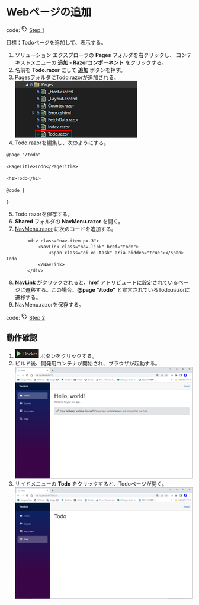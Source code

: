 # Webページの追加
code: ![tag](../Images/tag.png) [Step 1](https://github.com/04100149/TodoList/releases/tag/step1)  

目標：Todoページを追加して、表示する。

1. ソリューション エクスプローラの **Pages** フォルダを右クリックし、 コンテキストメニューの **追加 - Razorコンポーネント** をクリックする。
1. 名前を **Todo.razor** にして **追加** ボタンを押す。
1. PagesフォルダにTodo.razorが追加される。  
![追加されたTodo.razor](../Images/AddRazorComponent-1.png)
1. Todo.razorを編集し、次のようにする。    
```HTML+razor
@page "/todo"

<PageTitle>Todo</PageTitle>

<h1>Todo</h1>

@code {

}
```
5. Todo.razorを保存する。  
1. **Shared** フォルダの **NavMenu.razor** を開く。  
1. [NavMenu.razor](https://github.com/04100149/TodoList/blob/6e3732fc737448440d44eebc03fa161cb38d2f79/TodoList/Shared/NavMenu.razor#L27-L31) に次のコードを追加する。    
```HTML+razor
        <div class="nav-item px-3">
            <NavLink class="nav-link" href="todo">
                <span class="oi oi-task" aria-hidden="true"></span> Todo
            </NavLink>
        </div>
```
8. **NavLink** がクリックされると、**href** アトリビュートに設定されているページに遷移する。この場合、**@page "/todo"** と宣言されているTodo.razorに遷移する。  
1. NavMenu.razorを保存する。  

code: ![tag](../Images/tag.png) [Step 2](https://github.com/04100149/TodoList/releases/tag/step2)  

## 動作確認
1. ![デバックの開始](../Images/NewProject-6.png) ボタンをクリックする。  
1. ビルド後、開発用コンテナが開始され、ブラウザが起動する。  
![コンテナ開始](../Images/AddRazorComponent-2.png)
1. サイドメニューの **Todo** をクリックすると、Todoページが開く。    
![Todoページ](../Images/AddRazorComponent-3.png)



